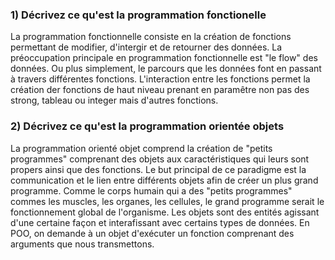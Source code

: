 ### 1) Décrivez ce qu'est la programmation fonctionelle
La programmation fonctionnelle consiste en la création de fonctions permettant de modifier, d'intergir et de retourner des données. La préoccupation principale en programmation fonctionnelle est "le flow" des données. Ou plus simplement, le parcours que les données font en passant à travers différentes fonctions. L'interaction entre les fonctions permet la création der fonctions de haut niveau prenant en paramêtre non pas des strong, tableau ou integer mais d'autres fonctions.  

### 2) Décrivez ce qu'est la programmation orientée objets
La programmation orienté objet comprend la création de "petits programmes" comprenant des objets aux caractéristiques qui leurs sont propers ainsi que des fonctions. Le but principal de ce paradigme est la communication et le lien entre différents objets afin de créer un plus grand programme. Comme le corps humain qui a des "petits programmes" commes les muscles, les organes, les cellules, le grand programme serait le fonctionnement global de l'organisme. Les objets sont des entités agissant d'une certaine façon et interafissant avec certains types de données.
En POO, on demande à un objet d'exécuter un fonction comprenant des arguments que nous transmettons.  